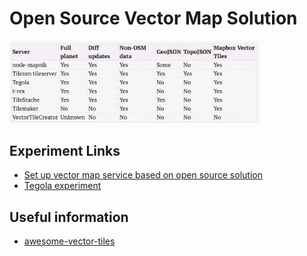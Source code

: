 # Open Source Vector Map Solution


<img src="./resource/pictures/open_source_vector_map_solution.png" alt="open_source_vector_map_solution" style="width:400px;"/>




## Experiment Links
- [Set up vector map service based on open source solution](https://github.com/Telenav/open-source-spec/issues/4)
- [Tegola experiment](./doc/tegola_quick_experiment.md)

## Useful information
- [awesome-vector-tiles](https://github.com/mapbox/awesome-vector-tiles)
